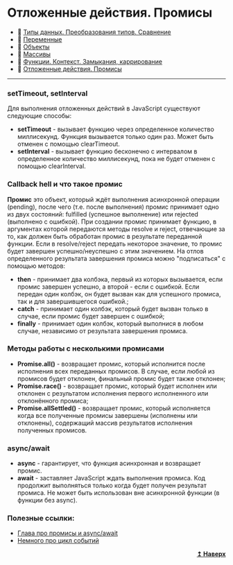 # Отложенные действия. Промисы
- :page_with_curl: [Типы данных. Преобразования типов. Сравнение](./assets/md/Javacript/data-types_comparison.md)<br>
- :page_with_curl: [Переменные](./assets/md/Javacript/variables.md)<br>
- :page_with_curl: [Объекты](./assets/md/Javacript/objectss.md)<br>
- :page_with_curl: [Массивы](./assets/md/Javacript/arrays.md)<br>
- :page_with_curl: [Функции. Контекст. Замыкания, каррирование](./assets/md/Javacript/functions_сontext_сarr_сlosures.md)<br>
- :page_with_curl: [Отложенные действия. Промисы](./assets/md/Javacript/delayed-actions_promise.md)<br>
---
### setTimeout, setInterval
Для выполнения отложенных действий в JavaScript существуют следующие способы:
- <b>setTimeout</b> - вызывает функцию через определенное количество миллисекунд. Функция вызывается только один раз. Может быть отменен с помощью clearTimeout.
- <b>setInterval</b> - вызывает функцию бесконечно с интервалом в  определенное количество миллисекунд, пока не будет отменен с помощью clearInterval.

### Callback hell и что такое промис
<b>Промис</b> это объект, который ждёт выполнения асинхронной операции (pending), после чего (т.е. после выполнения) промис принимает одно из двух состояний: fulfilled (успешное выполнение) или rejected (выполнено с ошибкой). При создании промис принимает функцию, в аргументах которой передаются методы resolve и reject, отвечающие за то, как должен быть обработан промис в результате переданной функции. Если в resolve/reject передать некоторое значение, то промис будет завершен успешно/неуспешно с этим значением.
На отлов определенного результата завершения промиса можно "подписаться" с помощью методов:
- <b>then</b> - принимает два колбэка, первый из которых вызывается, если промис завершен успешно, а второй - если с ошибкой. Если передан один колбэк, он будет вызван как для успешного промиса, так и для завершившегося ошибкой.;
- <b>catch</b> - принимает один колбэк, который будет вызван только в случае, если промис будет завершен с ошибкой;
- <b>finally</b> - принимает один колбэк, который выполнися в любом случае, независимо от результата завершения промиса.

### Методы работы с несколькими промисами
- <b>Promise.all()</b> - возвращает промис, который исполнится после исполнения всех переданных промисов. В случае, если любой из промисов будет отклонен, финальный промис будет также отклонен;
- <b>Promise.race()</b> - возвращает промис, который будет исполнен или отклонен с результатом исполнения первого исполненного или отклонённого промиса;
- <b>Promise.allSettled()</b> - возвращает промис, который исполняется когда все полученные промисы завершены (исполнены или отклонены), содержащий массив результатов исполнения полученных промисов.

### async/await

- <b>async</b> - гарантирует, что функция асинхронная и возвращает промис.
- <b>await</b> - заставляет JavaScript ждать выполнения промиса. Код продолжит выполняться только когда будет получен результат промиса. Не может быть использован вне асинхронной функции (в функции без async).

### Полезные ссылки:
- [Глава про промисы и async/await](https://learn.javascript.ru/async)
- [Немного про цикл событий](https://learn.javascript.ru/event-loop)
<div align="right">
  <b><a href="#">↥ Наверх</a></b>
</div>